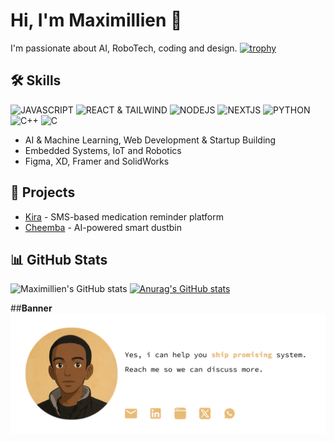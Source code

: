 # Hi, I'm **Maximillien** 👋

I'm passionate about AI, RoboTech, coding and design.
[![trophy](https://github-profile-trophy.vercel.app/?username=Maximillien-kol)](https://github.com/ryo-ma/github-profile-trophy)

## 🛠 **Skills**
![JAVASCRIPT](https://img.shields.io/badge/JavaScript-ES6-yellow)
![REACT & TAILWIND](https://img.shields.io/badge/REACT&TAILWINDCSS-blue)
![NODEJS](https://img.shields.io/badge/NODEJS-orange)
![NEXTJS](https://img.shields.io/badge/CNEXTJS-blue)
![PYTHON](https://img.shields.io/badge/PYTHON-ES6-yellow)
![C++](https://img.shields.io/badge/C++-orange)
![C](https://img.shields.io/badge/C-blue)


- AI & Machine Learning, Web Development & Startup Building
- Embedded Systems, IoT and Robotics
- Figma, XD, Framer and SolidWorks

## 📂 **Projects**
- [Kira](https://github.com/maximillien/kira) - SMS-based medication reminder platform
- [Cheemba](https://github.com/maximillien/cheemba) - AI-powered smart dustbin

## 📊 **GitHub Stats**
![Maximillien's GitHub stats](https://github-readme-stats.vercel.app/api?username=maximillien&show_icons=true&theme=radical)
[![Anurag's GitHub stats](https://github-readme-stats.vercel.app/api?username=maximillien)](https://github.com/anuraghazra/github-readme-stats)

##**Banner**
![Banner](banner.png)
